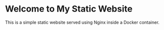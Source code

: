 <!DOCTYPE html>
<html lang="en">
<head>
    <meta charset="UTF-8">
    <meta name="viewport" content="width=device-width, initial-scale=1.0">
    <title>My Static Website</title>
</head>
<body>
    <h1>Welcome to My Static Website</h1>
    <p>This is a simple static website served using Nginx inside a Docker container.</p>
</body>
</html>

